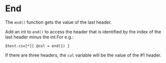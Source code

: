 
# End

The `end()` function gets the value of the last header.

Add an int to `end()` to access the header that is identified by the index of the last header minus the int.For e.g.:

    $test.csv[*][ @col = end(1) ]

If there are three headers, the `col` variable will be the value of the #1 header.


